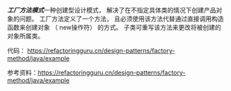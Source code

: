 <em> <strong>工厂方法模式</strong></em>一种创建型设计模式， 解决了在不指定具体类的情况下创建产品对象的问题。
工厂方法定义了一个方法， 且必须使用该方法代替通过直接调用构造函数来创建对象 （ new操作符） 的方式。 子类可重写该方法来更改将被创建的对象所属类。

代码：
https://refactoringguru.cn/design-patterns/factory-method/java/example




参考资料：https://refactoringguru.cn/design-patterns/factory-method/java/example